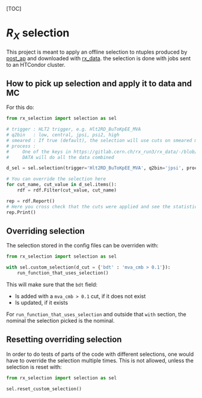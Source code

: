 [TOC]

# $R_X$ selection

This project is meant to apply an offline selection to ntuples produced by
[post_ap](https://github.com/acampove/post_ap/tree/main/src/post_ap_scripts)
and downloaded with
[rx_data](https://github.com/acampove/rx_data).
the selection is done with jobs sent to an HTCondor cluster.

## How to pick up selection and apply it to data and MC

For this do:

```python
from rx_selection import selection as sel

# trigger : HLT2 trigger, e.g. Hlt2RD_BuToKpEE_MVA 
# q2bin   : low, central, jpsi, psi2, high
# smeared : If true (default), the selection will use cuts on smeared masses. Only makes sense for electron MC samples
# process : 
#     One of the keys in https://gitlab.cern.ch/rx_run3/rx_data/-/blob/master/src/rx_data_lfns/rx/v7/rk_samples.yaml
#     DATA will do all the data combined

d_sel = sel.selection(trigger='Hlt2RD_BuToKpEE_MVA', q2bin='jpsi', process='DATA', smeared=True)

# You can override the selection here
for cut_name, cut_value in d_sel.items():
    rdf = rdf.Filter(cut_value, cut_name)

rep = rdf.Report()
# Here you cross check that the cuts were applied and see the statistics
rep.Print()
```

## Overriding selection

The selection stored in the config files can be overriden with:

```python
from rx_selection import selection as sel

with sel.custom_selection(d_cut = {'bdt' : 'mva_cmb > 0.1'}):
    run_function_that_uses_selection()
```

This will make sure that the `bdt` field:

- Is added with a `mva_cmb > 0.1` cut, if it does not exist
- Is updated, if it exists

For `run_function_that_uses_selection` and outside that `with`
section, the nominal the selection picked is the nominal.

## Resetting overriding selection

In order to do tests of parts of the code with different selections, one would have to
override the selection multiple times. This is not allowed, unless the selection is reset with:

```python
from rx_selection import selection as sel

sel.reset_custom_selection()
```
